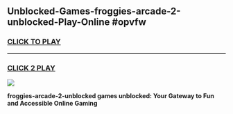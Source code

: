
## Unblocked-Games-froggies-arcade-2-unblocked-Play-Online #opvfw
<h3>
<a href="https://news.freeplayer.one?title=froggies-arcade-2-unblocked&ref=3">CLICK TO PLAY</a></h3>
<hr>

<h3>
<a href="https://news.freeplayer.one?title=froggies-arcade-2-unblocked&ref=3">CLICK 2 PLAY</a>
  
</h3>

<a href="https://news.freeplayer.one?title=froggies-arcade-2-unblocked&ref=3"><img src="https://clearcache.store/games.png"></a>


**froggies-arcade-2-unblocked games unblocked: Your Gateway to Fun and Accessible Online Gaming**
